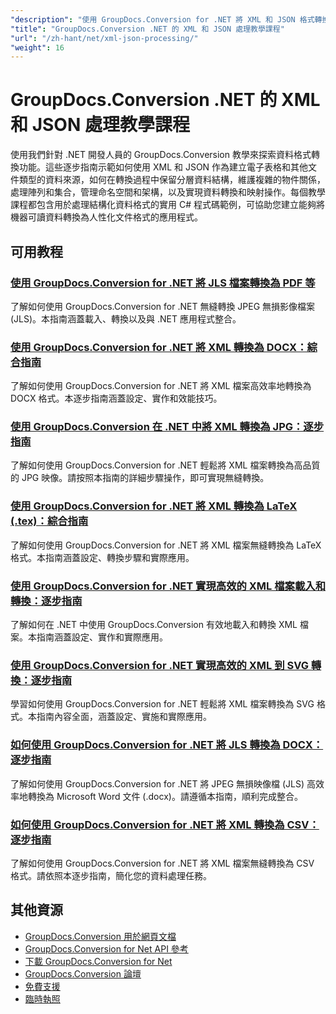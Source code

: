 ```yaml
---
"description": "使用 GroupDocs.Conversion for .NET 將 XML 和 JSON 格式轉換為其他文件類型的綜合教學。"
"title": "GroupDocs.Conversion .NET 的 XML 和 JSON 處理教學課程"
"url": "/zh-hant/net/xml-json-processing/"
"weight": 16
---
```


# GroupDocs.Conversion .NET 的 XML 和 JSON 處理教學課程

使用我們針對 .NET 開發人員的 GroupDocs.Conversion 教學來探索資料格式轉換功能。這些逐步指南示範如何使用 XML 和 JSON 作為建立電子表格和其他文件類型的資料來源，如何在轉換過程中保留分層資料結構，維護複雜的物件關係，處理陣列和集合，管理命名空間和架構，以及實現資料轉換和映射操作。每個教學課程都包含用於處理結構化資料格式的實用 C# 程式碼範例，可協助您建立能夠將機器可讀資料轉換為人性化文件格式的應用程式。

## 可用教程

### [使用 GroupDocs.Conversion for .NET 將 JLS 檔案轉換為 PDF 等](./groupdocs-conversion-net-jpeg-lossless-image/)
了解如何使用 GroupDocs.Conversion for .NET 無縫轉換 JPEG 無損影像檔案 (JLS)。本指南涵蓋載入、轉換以及與 .NET 應用程式整合。

### [使用 GroupDocs.Conversion for .NET 將 XML 轉換為 DOCX：綜合指南](./convert-xml-to-docx-groupdocs-conversion-net/)
了解如何使用 GroupDocs.Conversion for .NET 將 XML 檔案高效率地轉換為 DOCX 格式。本逐步指南涵蓋設定、實作和效能技巧。

### [使用 GroupDocs.Conversion 在 .NET 中將 XML 轉換為 JPG：逐步指南](./convert-xml-to-jpg-groupdocs-conversion-net/)
了解如何使用 GroupDocs.Conversion for .NET 輕鬆將 XML 檔案轉換為高品質的 JPG 映像。請按照本指南的詳細步驟操作，即可實現無縫轉換。

### [使用 GroupDocs.Conversion for .NET 將 XML 轉換為 LaTeX (.tex)：綜合指南](./convert-xml-to-latex-groupdocs-conversion-net/)
了解如何使用 GroupDocs.Conversion for .NET 將 XML 檔案無縫轉換為 LaTeX 格式。本指南涵蓋設定、轉換步驟和實際應用。

### [使用 GroupDocs.Conversion for .NET 實現高效的 XML 檔案載入和轉換：逐步指南](./groupdocs-conversion-load-xml-nets-guide/)
了解如何在 .NET 中使用 GroupDocs.Conversion 有效地載入和轉換 XML 檔案。本指南涵蓋設定、實作和實際應用。

### [使用 GroupDocs.Conversion for .NET 實現高效的 XML 到 SVG 轉換：逐步指南](./xml-to-svg-conversion-groupdocs-net-guide/)
學習如何使用 GroupDocs.Conversion for .NET 輕鬆將 XML 檔案轉換為 SVG 格式。本指南內容全面，涵蓋設定、實施和實際應用。

### [如何使用 GroupDocs.Conversion for .NET 將 JLS 轉換為 DOCX：逐步指南](./convert-jls-to-docx-groupdocs-conversion-net/)
了解如何使用 GroupDocs.Conversion for .NET 將 JPEG 無損映像檔 (JLS) 高效率地轉換為 Microsoft Word 文件 (.docx)。請遵循本指南，順利完成整合。

### [如何使用 GroupDocs.Conversion for .NET 將 XML 轉換為 CSV：逐步指南](./convert-xml-to-csv-groupdocs-net/)
了解如何使用 GroupDocs.Conversion for .NET 將 XML 檔案無縫轉換為 CSV 格式。請依照本逐步指南，簡化您的資料處理任務。

## 其他資源

- [GroupDocs.Conversion 用於網頁文檔](https://docs.groupdocs.com/conversion/net/)
- [GroupDocs.Conversion for Net API 參考](https://reference.groupdocs.com/conversion/net/)
- [下載 GroupDocs.Conversion for Net](https://releases.groupdocs.com/conversion/net/)
- [GroupDocs.Conversion 論壇](https://forum.groupdocs.com/c/conversion)
- [免費支援](https://forum.groupdocs.com/)
- [臨時執照](https://purchase.groupdocs.com/temporary-license/)